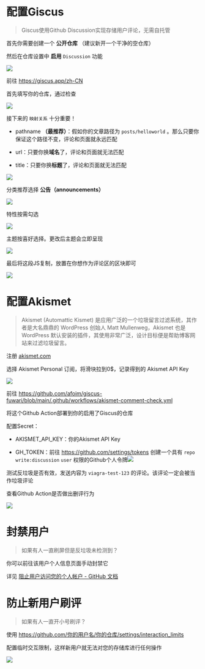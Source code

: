 
# 配置Giscus

> Giscus使用Github Discussion实现存储用户评论，无需自托管

首先你需要创建一个 **公开仓库** （建议新开一个干净的空仓库）

然后在仓库设置中 **启用** `Discussion` 功能

![](../assets/images/2025-08-04-12-16-36-image.png)

前往 https://giscus.app/zh-CN

首先填写你的仓库，通过检查

![](../assets/images/2025-08-04-12-17-42-image.png)

接下来的 `映射关系` 十分重要！

- pathname **（最推荐）**：假如你的文章路径为 `posts/helloworld` 。那么只要你保证这个路径不变，评论和页面就永远匹配

- url：只要你换**域名**了，评论和页面就无法匹配

- title：只要你换**标题**了，评论和页面就无法匹配

![](../assets/images/2025-08-04-12-18-21-image.png)

分类推荐选择 **公告（announcements）**

![](../assets/images/2025-08-04-12-22-07-image.png)

特性按需勾选

![](../assets/images/2025-08-04-12-22-25-image.png)

主题按喜好选择。更改后主题会立即呈现

![](../assets/images/2025-08-04-12-22-57-image.png)

最后将这段JS复制，放置在你想作为评论区的区块即可

![](../assets/images/2025-08-04-12-23-41-image.png)

# 配置Akismet

> Akismet (Automattic Kismet) 是应用广泛的一个垃圾留言过滤系统，其作者是大名鼎鼎的 WordPress 创始人 Matt Mullenweg，Akismet 也是 WordPress 默认安装的插件，其使用非常广泛，设计目标便是帮助博客网站来过滤垃圾留言。

注册 [akismet.com](https://akismet.com/)

选择 Akismet Personal 订阅，将滑块拉到0$，记录得到的 Akismet API Key

![](../assets/images/2025-08-04-12-27-58-image.png)

前往 https://github.com/afoim/giscus-fuwari/blob/main/.github/workflows/akismet-comment-check.yml

将这个Github Action部署到你的启用了Giscus的仓库

配置Secret：

- AKISMET_API_KEY：你的Akismet API Key

- GH_TOKEN：前往 https://github.com/settings/tokens 创建一个具有 `repo` `write:discussion` `user` 权限的Github个人令牌![](../assets/images/2025-08-04-12-29-06-image.png)

测试反垃圾是否有效，发送内容为 `viagra-test-123` 的评论。该评论一定会被当作垃圾评论

查看Github Action是否做出删评行为

![](../assets/images/2025-08-04-12-30-37-image.png)

# 封禁用户

> 如果有人一直刷屏但是反垃圾未检测到？

你可以前往该用户个人信息页面手动封禁它

详见 [阻止用户访问您的个人帐户 - GitHub 文档](https://docs.github.com/zh/communities/maintaining-your-safety-on-github/blocking-a-user-from-your-personal-account#blocking-a-user-from-their-profile-page)



# 防止新用户刷评

> 如果有人一直开小号刷评？

使用 https://github.com/你的用户名/你的仓库/settings/interaction_limits

配置临时交互限制，这样新用户就无法对您的存储库进行任何操作

![](../assets/images/2025-08-04-20-43-06-image.png)
